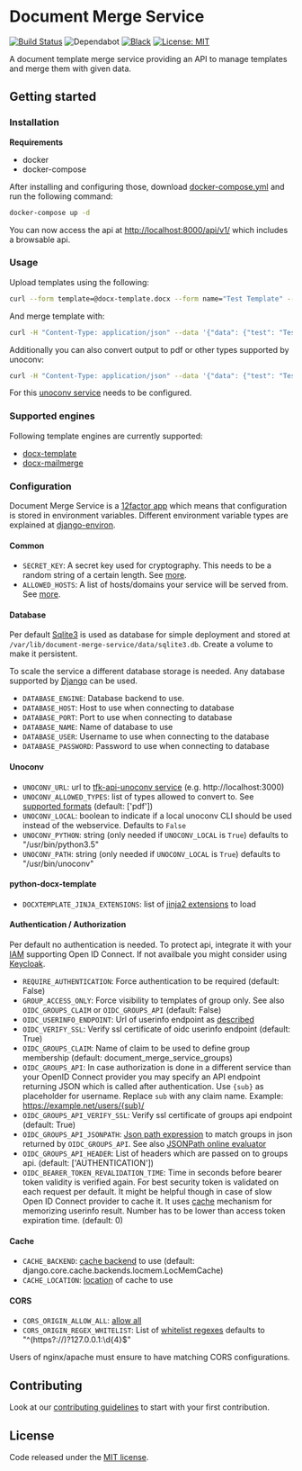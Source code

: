 # Document Merge Service

[![Build Status](https://travis-ci.com/adfinis-sygroup/document-merge-service.svg?branch=master)](https://travis-ci.com/adfinis-sygroup/document-merge-service)
![Dependabot](https://badgen.net/dependabot/adfinis-sygroup/document-merge-service/?icon=dependabot)
[![Black](https://img.shields.io/badge/code%20style-black-000000.svg)](https://github.com/adfinis-sygroup/document-merge-service)
[![License: MIT](https://img.shields.io/badge/License-MIT-blue.svg)](https://opensource.org/licenses/MIT)

A document template merge service providing an API to manage templates and merge them with given data.

## Getting started

### Installation

**Requirements**
* docker
* docker-compose

After installing and configuring those, download [docker-compose.yml](https://raw.githubusercontent.com/adfinis-sygroup/document-merge-service/master/docker-compose.yml) and run the following command:

```bash
docker-compose up -d
```

You can now access the api at [http://localhost:8000/api/v1/](http://localhost:8000/api/v1/) which includes a browsable api.

### Usage

Upload templates using the following:

```bash
curl --form template=@docx-template.docx --form name="Test Template" --form engine=docx-template http://localhost:8000/api/v1/template/
```

And merge template with:

```bash
curl -H "Content-Type: application/json" --data '{"data": {"test": "Test Input"}}' http://localhost:8000/api/v1/template/test-template/merge/ > output.docx
```

Additionally you can also convert output to pdf or other types supported by unoconv:

```bash
curl -H "Content-Type: application/json" --data '{"data": {"test": "Test Input"}, "convert": "pdf"}' http://localhost:8000/api/v1/template/test-template/merge/ > output.pdf
```

For this [unoconv service](#unoconv) needs to be configured.

### Supported engines

Following template engines are currently supported:

* [docx-template](https://github.com/elapouya/python-docx-template)
* [docx-mailmerge](https://github.com/Bouke/docx-mailmerge)

### Configuration

Document Merge Service is a [12factor app](https://12factor.net/) which means that configuration is stored in environment variables.
Different environment variable types are explained at [django-environ](https://github.com/joke2k/django-environ#supported-types).

#### Common

* `SECRET_KEY`: A secret key used for cryptography. This needs to be a random string of a certain length. See [more](https://docs.djangoproject.com/en/2.1/ref/settings/#std:setting-SECRET_KEY).
* `ALLOWED_HOSTS`: A list of hosts/domains your service will be served from. See [more](https://docs.djangoproject.com/en/2.1/ref/settings/#allowed-hosts).

#### Database

Per default [Sqlite3](https://sqlite.org/) is used as database for simple deployment and stored at `/var/lib/document-merge-service/data/sqlite3.db`. Create a volume to make it persistent.

To scale the service a different database storage is needed. Any database supported by [Django](https://docs.djangoproject.com/en/2.1/ref/settings/#std:setting-DATABASE-ENGINE) can be used.

* `DATABASE_ENGINE`: Database backend to use.
* `DATABASE_HOST`: Host to use when connecting to database
* `DATABASE_PORT`: Port to use when connecting to database
* `DATABASE_NAME`: Name of database to use
* `DATABASE_USER`: Username to use when connecting to the database
* `DATABASE_PASSWORD`: Password to use when connecting to database

#### Unoconv

* `UNOCONV_URL`: url to [tfk-api-unoconv service](https://github.com/zrrrzzt/tfk-api-unoconv) (e.g. http://localhost:3000)
* `UNOCONV_ALLOWED_TYPES`: list of types allowed to convert to. See [supported formats](https://github.com/zrrrzzt/tfk-api-unoconv#formats) (default: ['pdf'])
* `UNOCONV_LOCAL`: boolean to indicate if a local unoconv CLI should be used instead of the webservice. Defaults to `False`
* `UNOCONV_PYTHON`: string (only needed if `UNOCONV_LOCAL` is `True`) defaults to "/usr/bin/python3.5"
* `UNOCONV_PATH`: string (only needed if `UNOCONV_LOCAL` is `True`) defaults to "/usr/bin/unoconv"

#### python-docx-template
* `DOCXTEMPLATE_JINJA_EXTENSIONS`: list of [jinja2 extensions](http://jinja.pocoo.org/docs/2.10/extensions/) to load

#### Authentication / Authorization

Per default no authentication is needed. To protect api, integrate it with your [IAM](https://en.wikipedia.org/wiki/Identity_management) supporting Open ID Connect. If not availbale you might consider using [Keycloak](https://www.keycloak.org/).

* `REQUIRE_AUTHENTICATION`: Force authentication to be required (default: False)
* `GROUP_ACCESS_ONLY`: Force visibility to templates of group only. See also `OIDC_GROUPS_CLAIM` or `OIDC_GROUPS_API` (default: False)
* `OIDC_USERINFO_ENDPOINT`: Url of userinfo endpoint as [described](https://openid.net/specs/openid-connect-core-1_0.html#UserInfo)
* `OIDC_VERIFY_SSL`: Verify ssl certificate of oidc userinfo endpoint (default: True)
* `OIDC_GROUPS_CLAIM`: Name of claim to be used to define group membership (default: document_merge_service_groups)
* `OIDC_GROUPS_API`: In case authorization is done in a different service than your OpenID Connect provider you may specify an API endpoint returning JSON which is called after authentication. Use `{sub}` as placeholder for username. Replace `sub` with any claim name. Example: https://example.net/users/{sub}/
* `OIDC_GROUPS_API_VERIFY_SSL`: Verify ssl certificate of groups api endpoint (default: True)
* `OIDC_GROUPS_API_JSONPATH`: [Json path expression](https://goessner.net/articles/JsonPath/index.html) to match groups in json returned by `OIDC_GROUPS_API`. See also [JSONPath online evaluator](https://jsonpath.com/)
* `OIDC_GROUPS_API_HEADER`: List of headers which are passed on to groups api. (default: ['AUTHENTICATION'])
* `OIDC_BEARER_TOKEN_REVALIDATION_TIME`: Time in seconds before bearer token validity is verified again. For best security token is validated on each request per default. It might be helpful though in case of slow Open ID Connect provider to cache it. It uses [cache](#cache) mechanism for memorizing userinfo result. Number has to be lower than access token expiration time. (default: 0)

#### Cache

* `CACHE_BACKEND`: [cache backend](https://docs.djangoproject.com/en/1.11/ref/settings/#backend) to use (default: django.core.cache.backends.locmem.LocMemCache)
* `CACHE_LOCATION`: [location](https://docs.djangoproject.com/en/1.11/ref/settings/#std:setting-CACHES-LOCATION) of cache to use

#### CORS
* `CORS_ORIGIN_ALLOW_ALL`: [allow all](https://github.com/ottoyiu/django-cors-headers#cors_origin_allow_all)
* `CORS_ORIGIN_REGEX_WHITELIST`: List of [whitelist regexes](https://github.com/ottoyiu/django-cors-headers#cors_origin_regex_whitelist) defaults to "^(https?://)?127\.0\.0\.1:\d{4}$"

Users of nginx/apache must ensure to have matching CORS configurations.

## Contributing

Look at our [contributing guidelines](CONTRIBUTION.md) to start with your first contribution.

## License

Code released under the [MIT license](LICENSE).
